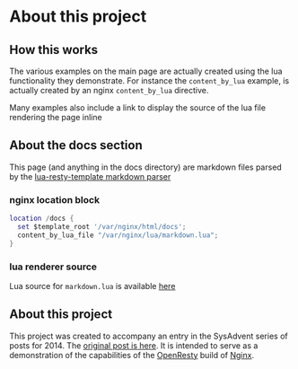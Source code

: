 # About this project

## How this works
The various examples on the main page are actually created using the lua functionality they demonstrate. For instance the `content_by_lua` example, is actually created by an nginx `content_by_lua` directive.

Many examples also include a link to display the source of the lua file rendering the page inline

## About the docs section
This page (and anything in the docs directory) are markdown files parsed by the [lua-resty-template markdown parser](https://github.com/bungle/lua-resty-template#embedding-markdown-inside-the-templates)

### nginx location block
```lua
location /docs {
  set $template_root '/var/nginx/html/docs';
  content_by_lua_file "/var/nginx/lua/markdown.lua";
}
```
### lua renderer source
Lua source for `markdown.lua` is available [here](/code/lua/markdown.lua)

## About this project
This project was created to accompany an entry in the SysAdvent series of posts for 2014. The [original post is here](https://sysadvent.blogspot.com/??????).
It is intended to serve as a demonstration of the capabilities of the [OpenResty](http://openresty.org) build of [Nginx](http://nginx.org).
